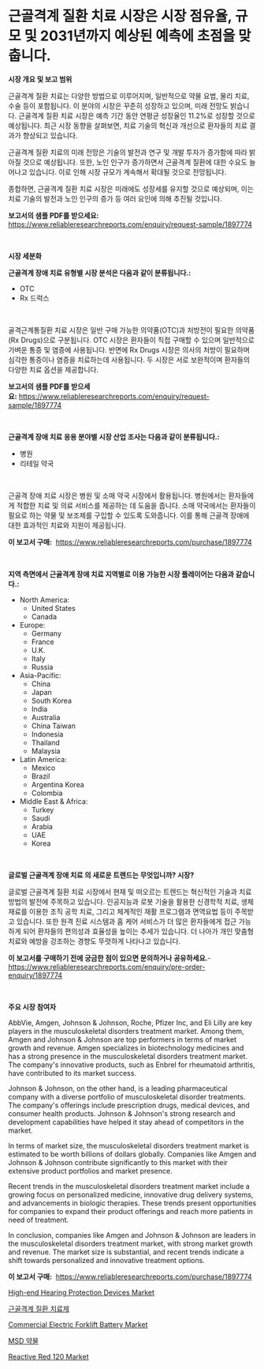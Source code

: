 <p><h1>근골격계 질환 치료 시장은 시장 점유율, 규모 및 2031년까지 예상된 예측에 초점을 맞춥니다.</h1></p><p><strong>시장 개요 및 보고 범위</strong></p>
<p><p>근골격계 질환 치료는 다양한 방법으로 이루어지며, 일반적으로 약물 요법, 물리 치료, 수술 등이 포함됩니다. 이 분야의 시장은 꾸준히 성장하고 있으며, 미래 전망도 밝습니다. 근골격계 질환 치료 시장은 예측 기간 동안 연평균 성장율인 11.2%로 성장할 것으로 예상됩니다. 최근 시장 동향을 살펴보면, 치료 기술의 혁신과 개선으로 환자들의 치료 결과가 향상되고 있습니다. </p><p>근골격계 질환 치료의 미래 전망은 기술의 발전과 연구 및 개발 투자가 증가함에 따라 밝아질 것으로 예상됩니다. 또한, 노인 인구가 증가하면서 근골격계 질환에 대한 수요도 늘어나고 있습니다. 이로 인해 시장 규모가 계속해서 확대될 것으로 전망됩니다.</p><p>종합하면, 근골격계 질환 치료 시장은 미래에도 성장세를 유지할 것으로 예상되며, 이는 치료 기술의 발전과 노인 인구의 증가 등 여러 요인에 의해 추진될 것입니다.</p></p>
<p><strong>보고서의 샘플 PDF를 받으세요:</strong> <a href="https://www.reliableresearchreports.com/enquiry/request-sample/1897774">https://www.reliableresearchreports.com/enquiry/request-sample/1897774</a></p>
<p>&nbsp;</p>
<p><strong>시장 세분화</strong></p>
<p><strong>근골격계 장애 치료 유형별 시장 분석은 다음과 같이 분류됩니다.:</strong></p>
<p><ul><li>OTC</li><li>Rx 드럭스</li></ul></p>
<p>&nbsp;</p>
<p><p>골격근계통질환 치료 시장은 일반 구매 가능한 의약품(OTC)과 처방전이 필요한 의약품(Rx Drugs)으로 구분됩니다. OTC 시장은 환자들이 직접 구매할 수 있으며 일반적으로 가벼운 통증 및 염증에 사용됩니다. 반면에 Rx Drugs 시장은 의사의 처방이 필요하며 심각한 통증이나 염증을 치료하는데 사용됩니다. 두 시장은 서로 보완적이며 환자들의 다양한 치료 옵션을 제공합니다.</p></p>
<p><strong>보고서의 샘플 PDF를 받으세요:</strong>&nbsp;<a href="https://www.reliableresearchreports.com/enquiry/request-sample/1897774">https://www.reliableresearchreports.com/enquiry/request-sample/1897774</a></p>
<p>&nbsp;</p>
<p><strong> 근골격계 장애 치료 응용 분야별 시장 산업 조사는 다음과 같이 분류됩니다.:</strong></p>
<p><ul><li>병원</li><li>리테일 약국</li></ul></p>
<p>&nbsp;</p>
<p><p>근골격 장애 치료 시장은 병원 및 소매 약국 시장에서 활용됩니다. 병원에서는 환자들에게 적합한 치료 및 의료 서비스를 제공하는 데 도움을 줍니다. 소매 약국에서는 환자들이 필요로 하는 약물 및 보조제를 구입할 수 있도록 도와줍니다. 이를 통해 근골격 장애에 대한 효과적인 치료와 지원이 제공됩니다.</p></p>
<p><strong>이 보고서 구매:</strong>&nbsp; <a href="https://www.reliableresearchreports.com/purchase/1897774">https://www.reliableresearchreports.com/purchase/1897774</a></p>
<p>&nbsp;</p>
<p><strong>지역 측면에서 근골격계 장애 치료 지역별로 이용 가능한 시장 플레이어는 다음과 같습니다.:</strong></p>
<p><ul>
    <li>
        North America:
        <ul>
            <li>United States</li>
            <li>Canada</li>
        </ul>
    </li>
    <li>
        Europe:
        <ul>
            <li>Germany</li>
            <li>France</li>
            <li>U.K.</li>
            <li>Italy</li>
            <li>Russia</li>
        </ul>
    </li>
    <li>
        Asia-Pacific:
        <ul>
            <li>China</li>
            <li>Japan</li>
            <li>South Korea</li>
            <li>India</li>
            <li>Australia</li>
            <li>China Taiwan</li>
            <li>Indonesia</li>
            <li>Thailand</li>
            <li>Malaysia</li>
        </ul>
    </li>
    <li>
        Latin America:
        <ul>
            <li>Mexico</li>
            <li>Brazil</li>
            <li>Argentina Korea</li>
            <li>Colombia</li>
        </ul>
    </li>
    <li>
        Middle East & Africa:
        <ul>
            <li>Turkey</li>
            <li>Saudi</li>
            <li>Arabia</li>
            <li>UAE</li>
            <li>Korea</li>
        </ul>
    </li>
    </ul></p>
<p>&nbsp;</p>
<p><strong>글로벌 근골격계 장애 치료 의 새로운 트렌드는 무엇입니까? 시장?</strong></p>
<p><p>글로벌 근골격계 질환 치료 시장에서 현재 및 떠오르는 트렌드는 혁신적인 기술과 치료 방법의 발전에 주목하고 있습니다. 인공지능과 로봇 기술을 활용한 신경학적 치료, 생체 재료를 이용한 조직 공학 치료, 그리고 체계적인 재활 프로그램과 면역요법 등이 주목받고 있습니다. 또한 원격 진료 시스템과 홈 케어 서비스가 더 많은 환자들에게 접근 가능하게 되어 환자들의 편의성과 효율성을 높이는 추세가 있습니다. 더 나아가 개인 맞춤형 치료와 예방을 강조하는 경향도 뚜렷하게 나타나고 있습니다.</p></p>
<p><strong>이 보고서를 구매하기 전에 궁금한 점이 있으면 문의하거나 공유하세요.</strong>- <a href="https://www.reliableresearchreports.com/enquiry/pre-order-enquiry/1897774">https://www.reliableresearchreports.com/enquiry/pre-order-enquiry/1897774</a></p>
<p>&nbsp;</p>
<p><strong>주요 시장 참여자</strong></p>
<p><p>AbbVie, Amgen, Johnson & Johnson, Roche, Pfizer Inc, and Eli Lilly are key players in the musculoskeletal disorders treatment market. Among them, Amgen and Johnson & Johnson are top performers in terms of market growth and revenue. Amgen specializes in biotechnology medicines and has a strong presence in the musculoskeletal disorders treatment market. The company's innovative products, such as Enbrel for rheumatoid arthritis, have contributed to its market success.</p><p>Johnson & Johnson, on the other hand, is a leading pharmaceutical company with a diverse portfolio of musculoskeletal disorder treatments. The company's offerings include prescription drugs, medical devices, and consumer health products. Johnson & Johnson's strong research and development capabilities have helped it stay ahead of competitors in the market.</p><p>In terms of market size, the musculoskeletal disorders treatment market is estimated to be worth billions of dollars globally. Companies like Amgen and Johnson & Johnson contribute significantly to this market with their extensive product portfolios and market presence.</p><p>Recent trends in the musculoskeletal disorders treatment market include a growing focus on personalized medicine, innovative drug delivery systems, and advancements in biologic therapies. These trends present opportunities for companies to expand their product offerings and reach more patients in need of treatment.</p><p>In conclusion, companies like Amgen and Johnson & Johnson are leaders in the musculoskeletal disorders treatment market, with strong market growth and revenue. The market size is substantial, and recent trends indicate a shift towards personalized and innovative treatment options.</p></p>
<p><strong>이 보고서 구매:</strong>&nbsp;&nbsp;<a href="https://www.reliableresearchreports.com/purchase/1897774">https://www.reliableresearchreports.com/purchase/1897774</a></p>
<p><p><a href="https://issuu.com/reportprime-2/docs/high-end-hearing-protection-devices-market-size-20">High-end Hearing Protection Devices Market</a></p><p><a href="https://github.com/vsckjg50460/Market-Research-Report-List-1/blob/main/8960889193341.md">근골격계 질환 치료제</a></p><p><a href="https://issuu.com/reportprime-2/docs/commercial-electric-forklift-battery-market-size-2">Commercial Electric Forklift Battery Market</a></p><p><a href="https://github.com/akzkkws047661437/Market-Research-Report-List-1/blob/main/4979138193340.md">MSD 약물</a></p><p><a href="https://github.com/abdelrhmankishk22/Market-Research-Report-List-3/blob/main/reactive-red-120-market.md">Reactive Red 120 Market</a></p></p>
